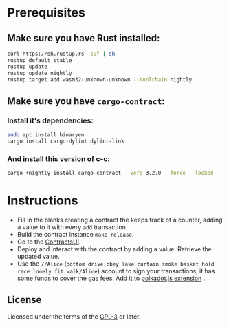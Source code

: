 # Prerequisites

## Make sure you have Rust installed:

```bash
curl https://sh.rustup.rs -sSf | sh
rustup default stable
rustup update
rustup update nightly
rustup target add wasm32-unknown-unknown --toolchain nightly
```

## Make sure you have `cargo-contract`:

### Install it's dependencies:

```bash
sudo apt install binaryen
cargo install cargo-dylint dylint-link
```

### And install this version of c-c:

```bash
cargo +nightly install cargo-contract --vers 3.2.0 --force --locked
```

# Instructions

- Fill in the blanks creating a contract the keeps track of a counter, adding a value to it with every `add` transaction.
- Build the contract instance `make release`.
- Go to the [ContractsUI](https://contracts-ui.substrate.io/?rpc=wss://ws.test.azero.dev).
- Deploy and interact with the contract by adding a value. Retrieve the updated value.
 - Use the `//Alice` (`bottom drive obey lake curtain smoke basket hold race lonely fit walk/Alice`) account to sign your transactions, it has some funds to cover the gas fees. Add it to [polkadot.js extension](https://polkadot.js.org/extension/) .

## License

Licensed under the terms of the [GPL-3](./LICENSE.md) or later.
